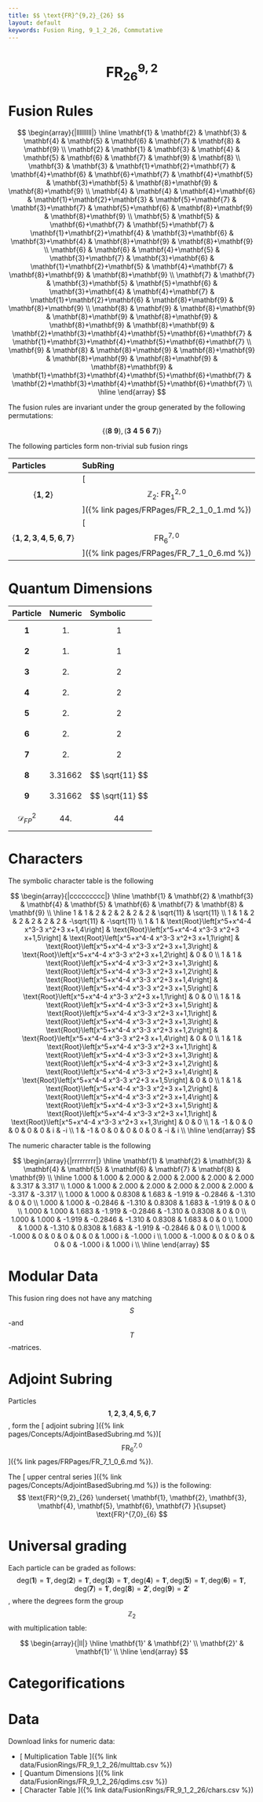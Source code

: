 ```yaml
---
title: $$ \text{FR}^{9,2}_{26} $$
layout: default
keywords: Fusion Ring, 9_1_2_26, Commutative
---
```

# $$ \text{FR}^{9,2}_{26} $$


# Fusion Rules

$$
\begin{array}{|lllllllll|}
\hline
 \mathbf{1} & \mathbf{2} & \mathbf{3} & \mathbf{4} & \mathbf{5} & \mathbf{6} & \mathbf{7} & \mathbf{8} & \mathbf{9} \\
 \mathbf{2} & \mathbf{1} & \mathbf{3} & \mathbf{4} & \mathbf{5} & \mathbf{6} & \mathbf{7} & \mathbf{9} & \mathbf{8} \\
 \mathbf{3} & \mathbf{3} & \mathbf{1}+\mathbf{2}+\mathbf{7} & \mathbf{4}+\mathbf{6} & \mathbf{6}+\mathbf{7} & \mathbf{4}+\mathbf{5} & \mathbf{3}+\mathbf{5} & \mathbf{8}+\mathbf{9} & \mathbf{8}+\mathbf{9} \\
 \mathbf{4} & \mathbf{4} & \mathbf{4}+\mathbf{6} & \mathbf{1}+\mathbf{2}+\mathbf{3} & \mathbf{5}+\mathbf{7} & \mathbf{3}+\mathbf{7} & \mathbf{5}+\mathbf{6} & \mathbf{8}+\mathbf{9} & \mathbf{8}+\mathbf{9} \\
 \mathbf{5} & \mathbf{5} & \mathbf{6}+\mathbf{7} & \mathbf{5}+\mathbf{7} & \mathbf{1}+\mathbf{2}+\mathbf{4} & \mathbf{3}+\mathbf{6} & \mathbf{3}+\mathbf{4} & \mathbf{8}+\mathbf{9} & \mathbf{8}+\mathbf{9} \\
 \mathbf{6} & \mathbf{6} & \mathbf{4}+\mathbf{5} & \mathbf{3}+\mathbf{7} & \mathbf{3}+\mathbf{6} & \mathbf{1}+\mathbf{2}+\mathbf{5} & \mathbf{4}+\mathbf{7} & \mathbf{8}+\mathbf{9} & \mathbf{8}+\mathbf{9} \\
 \mathbf{7} & \mathbf{7} & \mathbf{3}+\mathbf{5} & \mathbf{5}+\mathbf{6} & \mathbf{3}+\mathbf{4} & \mathbf{4}+\mathbf{7} & \mathbf{1}+\mathbf{2}+\mathbf{6} & \mathbf{8}+\mathbf{9} & \mathbf{8}+\mathbf{9} \\
 \mathbf{8} & \mathbf{9} & \mathbf{8}+\mathbf{9} & \mathbf{8}+\mathbf{9} & \mathbf{8}+\mathbf{9} & \mathbf{8}+\mathbf{9} & \mathbf{8}+\mathbf{9} & \mathbf{2}+\mathbf{3}+\mathbf{4}+\mathbf{5}+\mathbf{6}+\mathbf{7} & \mathbf{1}+\mathbf{3}+\mathbf{4}+\mathbf{5}+\mathbf{6}+\mathbf{7} \\
 \mathbf{9} & \mathbf{8} & \mathbf{8}+\mathbf{9} & \mathbf{8}+\mathbf{9} & \mathbf{8}+\mathbf{9} & \mathbf{8}+\mathbf{9} & \mathbf{8}+\mathbf{9} & \mathbf{1}+\mathbf{3}+\mathbf{4}+\mathbf{5}+\mathbf{6}+\mathbf{7} & \mathbf{2}+\mathbf{3}+\mathbf{4}+\mathbf{5}+\mathbf{6}+\mathbf{7} \\
\hline
\end{array}
$$


The fusion rules are invariant under the group generated by the following permutations:

$$ \{(\mathbf{8} \  \mathbf{9}), (\mathbf{3} \  \mathbf{4} \  \mathbf{5} \  \mathbf{6} \  \mathbf{7})\} $$


The following particles form non-trivial sub fusion rings

| Particles | SubRing |
| :------ | :------ |
| $$ \{\mathbf{1},\mathbf{2}\} $$ | [ $$ \mathbb{Z}_2:\ \text{FR}^{2,0}_{1} $$ ]({% link pages/FRPages/FR_2_1_0_1.md %}) |
| $$ \{\mathbf{1},\mathbf{2},\mathbf{3},\mathbf{4},\mathbf{5},\mathbf{6},\mathbf{7}\} $$ | [ $$ \text{FR}^{7,0}_{6} $$ ]({% link pages/FRPages/FR_7_1_0_6.md %}) |

# Quantum Dimensions

| Particle | Numeric | Symbolic |
| :------ | :------ | :------ |
| $$ \mathbf{1} $$ | $$ 1. $$ | $$ 1 $$ |
| $$ \mathbf{2} $$ | $$ 1. $$ | $$ 1 $$ |
| $$ \mathbf{3} $$ | $$ 2. $$ | $$ 2 $$ |
| $$ \mathbf{4} $$ | $$ 2. $$ | $$ 2 $$ |
| $$ \mathbf{5} $$ | $$ 2. $$ | $$ 2 $$ |
| $$ \mathbf{6} $$ | $$ 2. $$ | $$ 2 $$ |
| $$ \mathbf{7} $$ | $$ 2. $$ | $$ 2 $$ |
| $$ \mathbf{8} $$ | $$ 3.31662 $$ | $$ \sqrt{11} $$ |
| $$ \mathbf{9} $$ | $$ 3.31662 $$ | $$ \sqrt{11} $$ |
| $$ \mathcal{D}_{FP}^2 $$ | $$ 44. $$ | $$ 44 $$ |

# Characters

The symbolic character table is the following

$$
\begin{array}{|ccccccccc|}
\hline
 \mathbf{1} & \mathbf{2} & \mathbf{3} & \mathbf{4} & \mathbf{5} & \mathbf{6} & \mathbf{7} & \mathbf{8} & \mathbf{9} \\
\hline
 1 & 1 & 2 & 2 & 2 & 2 & 2 & \sqrt{11} & \sqrt{11} \\
 1 & 1 & 2 & 2 & 2 & 2 & 2 & -\sqrt{11} & -\sqrt{11} \\
 1 & 1 & \text{Root}\left[x^5+x^4-4 x^3-3 x^2+3 x+1,4\right] & \text{Root}\left[x^5+x^4-4 x^3-3 x^2+3 x+1,5\right] & \text{Root}\left[x^5+x^4-4 x^3-3 x^2+3 x+1,1\right] & \text{Root}\left[x^5+x^4-4 x^3-3 x^2+3 x+1,3\right] & \text{Root}\left[x^5+x^4-4 x^3-3 x^2+3 x+1,2\right] & 0 & 0 \\
 1 & 1 & \text{Root}\left[x^5+x^4-4 x^3-3 x^2+3 x+1,3\right] & \text{Root}\left[x^5+x^4-4 x^3-3 x^2+3 x+1,2\right] & \text{Root}\left[x^5+x^4-4 x^3-3 x^2+3 x+1,4\right] & \text{Root}\left[x^5+x^4-4 x^3-3 x^2+3 x+1,5\right] & \text{Root}\left[x^5+x^4-4 x^3-3 x^2+3 x+1,1\right] & 0 & 0 \\
 1 & 1 & \text{Root}\left[x^5+x^4-4 x^3-3 x^2+3 x+1,5\right] & \text{Root}\left[x^5+x^4-4 x^3-3 x^2+3 x+1,1\right] & \text{Root}\left[x^5+x^4-4 x^3-3 x^2+3 x+1,3\right] & \text{Root}\left[x^5+x^4-4 x^3-3 x^2+3 x+1,2\right] & \text{Root}\left[x^5+x^4-4 x^3-3 x^2+3 x+1,4\right] & 0 & 0 \\
 1 & 1 & \text{Root}\left[x^5+x^4-4 x^3-3 x^2+3 x+1,1\right] & \text{Root}\left[x^5+x^4-4 x^3-3 x^2+3 x+1,3\right] & \text{Root}\left[x^5+x^4-4 x^3-3 x^2+3 x+1,2\right] & \text{Root}\left[x^5+x^4-4 x^3-3 x^2+3 x+1,4\right] & \text{Root}\left[x^5+x^4-4 x^3-3 x^2+3 x+1,5\right] & 0 & 0 \\
 1 & 1 & \text{Root}\left[x^5+x^4-4 x^3-3 x^2+3 x+1,2\right] & \text{Root}\left[x^5+x^4-4 x^3-3 x^2+3 x+1,4\right] & \text{Root}\left[x^5+x^4-4 x^3-3 x^2+3 x+1,5\right] & \text{Root}\left[x^5+x^4-4 x^3-3 x^2+3 x+1,1\right] & \text{Root}\left[x^5+x^4-4 x^3-3 x^2+3 x+1,3\right] & 0 & 0 \\
 1 & -1 & 0 & 0 & 0 & 0 & 0 & i & -i \\
 1 & -1 & 0 & 0 & 0 & 0 & 0 & -i & i \\
\hline
\end{array}
$$

The numeric character table is the following

$$
\begin{array}{|rrrrrrrrr|}
\hline
 \mathbf{1} & \mathbf{2} & \mathbf{3} & \mathbf{4} & \mathbf{5} & \mathbf{6} & \mathbf{7} & \mathbf{8} & \mathbf{9} \\
\hline
 1.000 & 1.000 & 2.000 & 2.000 & 2.000 & 2.000 & 2.000 & 3.317 & 3.317 \\
 1.000 & 1.000 & 2.000 & 2.000 & 2.000 & 2.000 & 2.000 & -3.317 & -3.317 \\
 1.000 & 1.000 & 0.8308 & 1.683 & -1.919 & -0.2846 & -1.310 & 0 & 0 \\
 1.000 & 1.000 & -0.2846 & -1.310 & 0.8308 & 1.683 & -1.919 & 0 & 0 \\
 1.000 & 1.000 & 1.683 & -1.919 & -0.2846 & -1.310 & 0.8308 & 0 & 0 \\
 1.000 & 1.000 & -1.919 & -0.2846 & -1.310 & 0.8308 & 1.683 & 0 & 0 \\
 1.000 & 1.000 & -1.310 & 0.8308 & 1.683 & -1.919 & -0.2846 & 0 & 0 \\
 1.000 & -1.000 & 0 & 0 & 0 & 0 & 0 & 1.000 i & -1.000 i \\
 1.000 & -1.000 & 0 & 0 & 0 & 0 & 0 & -1.000 i & 1.000 i \\
\hline
\end{array}
$$

# Modular Data

This fusion ring does not have any matching $$ S $$-and $$ T $$-matrices.

# Adjoint Subring

Particles $$ \mathbf{1}, \mathbf{2}, \mathbf{3}, \mathbf{4}, \mathbf{5}, \mathbf{6}, \mathbf{7} $$, form the [ adjoint subring ]({% link pages/Concepts/AdjointBasedSubring.md %})[ $$ \text{FR}^{7,0}_{6} $$ ]({% link pages/FRPages/FR_7_1_0_6.md %}).

The [ upper central series ]({% link pages/Concepts/AdjointBasedSubring.md %}) is the following:
$$
\text{FR}^{9,2}_{26} \underset{ \mathbf{1}, \mathbf{2}, \mathbf{3}, \mathbf{4}, \mathbf{5}, \mathbf{6}, \mathbf{7} }{\supset}  \text{FR}^{7,0}_{6}
$$

# Universal grading

Each particle can be graded as follows: $$ \text{deg}(\mathbf{1}) = \mathbf{1}', \text{deg}(\mathbf{2}) = \mathbf{1}', \text{deg}(\mathbf{3}) = \mathbf{1}', \text{deg}(\mathbf{4}) = \mathbf{1}', \text{deg}(\mathbf{5}) = \mathbf{1}', \text{deg}(\mathbf{6}) = \mathbf{1}', \text{deg}(\mathbf{7}) = \mathbf{1}', \text{deg}(\mathbf{8}) = \mathbf{2}', \text{deg}(\mathbf{9}) = \mathbf{2}' $$, where the degrees form the group $$ \mathbb{Z}_2 $$ with multiplication table:

$$
\begin{array}{|ll|}
\hline
 \mathbf{1}' & \mathbf{2}' \\
 \mathbf{2}' & \mathbf{1}' \\
\hline
\end{array}
$$

# Categorifications



# Data

Download links for numeric data:

* [ Multiplication Table ]({% link data/FusionRings/FR_9_1_2_26/multtab.csv %})
* [ Quantum Dimensions ]({% link data/FusionRings/FR_9_1_2_26/qdims.csv %})
* [ Character Table ]({% link data/FusionRings/FR_9_1_2_26/chars.csv %})